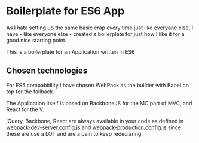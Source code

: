 # Boilerplate for ES6 App
As I hate setting up the same basic crap every time just like everyone else, I have - like everyone else - created a boilerplate for just how I like it for a good nice starting point.

This is a boilerplate for an Application written in ES6

## Chosen technologies
For ES5 compabitility I have chosen WebPack as the builder with Babel on top for the fallback.

The Application itself is based on BackboneJS for the MC part of MVC, and React for the V.

jQuery, Backbone, React are always available in your code as defined in [webpack-dev-server.config.js](https://github.com/IgorSzyporyn/webpack-react-backbone-boilerplate/blob/master/webpack-dev-server.config.js) and [webpack-production.config.js](https://github.com/IgorSzyporyn/webpack-react-backbone-boilerplate/blob/master/webpack-production.config.js) since these are use a LOT and are a pain to keep redeclaring.